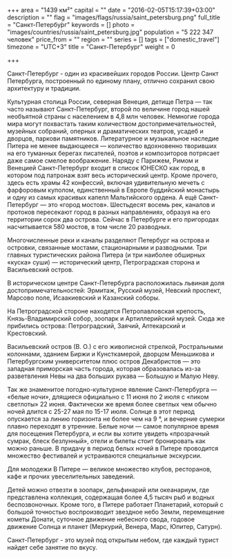 +++
area = "1439 км²"
capital = ""
date = "2016-02-05T15:17:39+03:00"
description = ""
flag = "images/flags/russia/saint_petersburg.png"
full_title = "Санкт-Петербу́рг"
keywords = []
photo = "images/countries/russia/saint_petersburg.jpg"
population = "5 222 347 человек"
price_from = ""
region = ""
series = []
tags = ["domestic_travel"]
timezone = "UTC+3"
title = "Санкт-Петербург"
weight = 0

+++

Санкт-Петербург - один из красивейших городов России. Центр Санкт Петербурга, построенный по единому плану, отлично сохранил свою архитектуру и традиции. 

Культурная столица России, северная Венеция, детище Петра — так часто называют Санкт-Петербург, второй по величине город нашей необъятной страны с населением в 4,8 млн человек. Немногие города мира могут похвастать таким количеством достопримечательностей, музейных собраний, оперных и драматических театров, усадеб и дворцов, паркови памятников. Литературное и музыкальное наследие Питера не менее выдающееся — количество вдохновенно творивших на его туманных берегах писателей, поэтов и композиторов потрясает даже самое смелое воображение. Наряду с Парижем, Римом и Венецией Санкт-Петербург входит в список ЮНЕСКО как город, в котором под патронаж взят весь исторический центр. Кроме прочего, здесь есть храмы 42 конфессий, включая удивительную мечеть с фарфоровым куполом, единственный в Европе буддийский монастырь и одну из самых красивых капелл Мальтийского ордена. А ещё Санкт-Петербург — это «город мостов». Шестьдесят восемь рек, каналов и протоков пересекают город в разных направлениях, образуя на его территории сорок два острова. Сейчас в Петербурге и его пригородах насчитывается 580 мостов, в том числе 20 разводных. 

Многочисленные реки и каналы разделяют Петербург на острова и островки, связанные мостами, стационарными и разводными. Три главных туристических района Питера (и три наиболее обширных «куска» суши) — исторический центр, Петроградская сторона и Васильевский остров.

В историческом центре Санкт-Петербурга расположилась львиная доля достопримечательностей: Эрмитаж, Русский музей, Невский проспект, Марсово поле, Исаакиевский и Казанский соборы.

На Петроградской стороне находятся Петропавловская крепость, Князь-Владимирский собор, зоопарк и Артиллерийский музей. Сюда же прибились острова: Петроградский, Заячий, Аптекарский и Крестовский.

Васильевский остров (В. О.) с его живописной стрелкой, Ростральными колоннами, зданием Биржи и Кунсткамерой, дворцом Меньшикова и Петербургским университетом плюс остров Декабристов — это западная приморская часть города, которая образовалась из-за разветвления Невы на два больших рукава — Большую и Малую Неву.

Так же знаменитое погодно-культурное явление Санкт-Петербурга — «белые ночи», длящиеся официально с 11 июня по 2 июля с «пиком светлоты» 22 июня. Фактически же время более светлых чем обычно ночей длится с 25-27 мая по 15-17 июля. Солнце в этот период опускается за линию горизонта не более чем на 9 °, и вечерние сумерки плавно переходят в утренние. Белые ночи — самое популярное время для посещения Петербурга, и если вы хотите увидеть «прозрачный сумрак, блеск безлунный», отели и билеты стоит бронировать как можно раньше. В придачу в период белых ночей в Питере проводится множество фестивалей и устраиваются специальные экскурсии. 

Для молодежи В Питере — великое множество клубов, ресторанов, кафе и прочих увеселительных заведений. 

Детей можно отвезти в зоопарк, дельфинарий или океанариум, где представлена коллекция, содержащая более 4,5 тысяч рыб и водных беспозвоночных. Кроме того, в Питере работает Планетарий, который с большой точностью воспроизводит звездное небо Земли, перемещение кометы Донати, суточное движение небесного свода, годовое движение Солнца и планет (Меркурий, Венера, Марс, Юпитер, Сатурн). 

Санкт-Петербург - это музей под открытым небом, где каждый турист найдет себе занятие по вкусу.